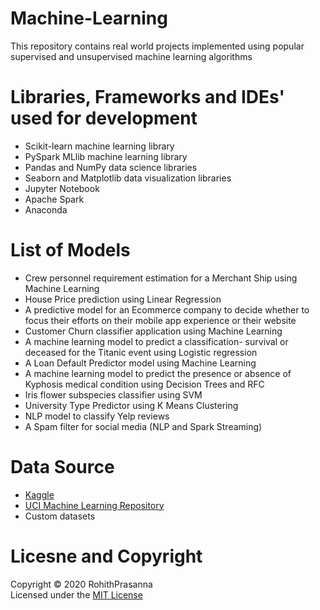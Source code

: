 # Machine-Learning

This repository contains real world projects implemented using popular supervised and unsupervised machine learning algorithms 

# Libraries, Frameworks and IDEs' used for development

- Scikit-learn machine learning library
- PySpark MLlib machine learning library
- Pandas and NumPy data science libraries
- Seaborn and Matplotlib data visualization libraries
- Jupyter Notebook
- Apache Spark
- Anaconda

# List of Models 
- Crew personnel requirement estimation for a Merchant Ship using Machine Learning
- House Price prediction using Linear Regression
- A predictive model for an Ecommerce company to decide whether to focus their efforts on their mobile app experience or their website
- Customer Churn classifier application using Machine Learning
- A machine learning model to predict a classification- survival or deceased for the Titanic event using Logistic regression
- A Loan Default Predictor model using Machine Learning
- A machine learning model to predict the presence or absence of Kyphosis medical condition using Decision Trees and RFC
- Iris flower subspecies classifier using SVM
- University Type Predictor using K Means Clustering
- NLP model to classify Yelp reviews
- A Spam filter for social media (NLP and Spark Streaming)

# Data Source
- [Kaggle](https://www.kaggle.com/)
- [UCI Machine Learning Repository](http://archive.ics.uci.edu/ml/index.php)
- Custom datasets

# Licesne and Copyright
  Copyright © 2020 RohithPrasanna <br />
  Licensed under the [MIT License](LICENSE)
